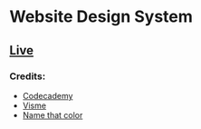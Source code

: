 # Website Design System

## [Live](https://muhiddinkurbonov.github.io/style-guide/)

### Credits:
- [Codecademy](https://www.codecademy.com/paths/full-stack-engineer-career-path/tracks/fscp-22-improved-styling-with-css/modules/wdcp-22-build-a-website-design-system/projects/independent-project-web-design-system)
- [Visme](https://visme.co/blog/website-color-schemes/)
- [Name that color](https://chir.ag/projects/name-that-color/#6195ED)
